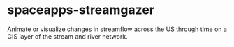 # spaceapps-streamgazer
Animate or visualize changes in streamflow across the US through time on a GIS layer of the stream and river network.
